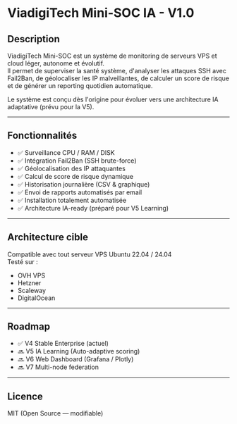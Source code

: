 # ViadigiTech Mini-SOC IA - V1.0

## Description

ViadigiTech Mini-SOC est un système de monitoring de serveurs VPS et cloud léger, autonome et évolutif.  
Il permet de superviser la santé système, d'analyser les attaques SSH avec Fail2Ban, de géolocaliser les IP malveillantes, de calculer un score de risque et de générer un reporting quotidien automatique.

Le système est conçu dès l'origine pour évoluer vers une architecture IA adaptative (prévu pour la V5).

---

## Fonctionnalités

- ✅ Surveillance CPU / RAM / DISK
- ✅ Intégration Fail2Ban (SSH brute-force)
- ✅ Géolocalisation des IP attaquantes
- ✅ Calcul de score de risque dynamique
- ✅ Historisation journalière (CSV & graphique)
- ✅ Envoi de rapports automatisés par email
- ✅ Installation totalement automatisée
- ✅ Architecture IA-ready (préparé pour V5 Learning)

---

## Architecture cible

Compatible avec tout serveur VPS Ubuntu 22.04 / 24.04  
Testé sur :
- OVH VPS
- Hetzner
- Scaleway
- DigitalOcean

---

## Roadmap

- ✅ V4 Stable Enterprise (actuel)
- 🔜 V5 IA Learning (Auto-adaptive scoring)
- 🔜 V6 Web Dashboard (Grafana / Plotly)
- 🔜 V7 Multi-node federation

---

## Licence

MIT (Open Source — modifiable)
